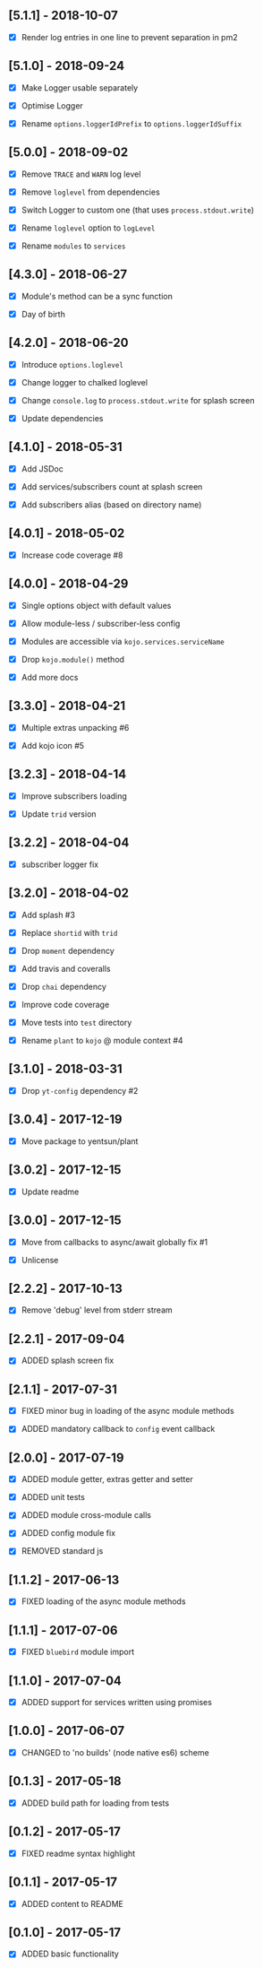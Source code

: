 [5.1.1] - 2018-10-07
--------------------
- [x] Render log entries in one line to prevent separation in pm2


[5.1.0] - 2018-09-24
--------------------
- [x] Make Logger usable separately
- [x] Optimise Logger
- [x] Rename `options.loggerIdPrefix` to `options.loggerIdSuffix`


[5.0.0] - 2018-09-02
--------------------
- [x] Remove `TRACE` and `WARN` log level
- [x] Remove `loglevel` from dependencies
- [x] Switch Logger to custom one (that uses `process.stdout.write`)
- [x] Rename `loglevel` option to `logLevel`
- [x] Rename `modules` to `services`


[4.3.0] - 2018-06-27
--------------------
- [x] Module's method can be a sync function
- [x] Day of birth


[4.2.0] - 2018-06-20
--------------------
- [x] Introduce `options.loglevel`
- [x] Change logger to chalked loglevel
- [x] Change `console.log` to `process.stdout.write` for splash screen
- [x] Update dependencies


[4.1.0] - 2018-05-31
--------------------
- [x] Add JSDoc
- [x] Add services/subscribers count at splash screen
- [x] Add subscribers alias (based on directory name)


[4.0.1] - 2018-05-02
--------------------
- [x] Increase code coverage #8


[4.0.0] - 2018-04-29
--------------------
- [x] Single options object with default values
- [x] Allow module-less / subscriber-less config
- [x] Modules are accessible via `kojo.services.serviceName`
- [x] Drop `kojo.module()` method
- [x] Add more docs


[3.3.0] - 2018-04-21
--------------------
- [x] Multiple extras unpacking #6
- [x] Add kojo icon #5


[3.2.3] - 2018-04-14
--------------------
- [x] Improve subscribers loading
- [x] Update `trid` version


[3.2.2] - 2018-04-04
--------------------
- [x] subscriber logger fix


[3.2.0] - 2018-04-02
--------------------
- [x] Add splash #3
- [x] Replace `shortid` with `trid`
- [x] Drop `moment` dependency
- [x] Add travis and coveralls
- [x] Drop `chai` dependency
- [x] Improve code coverage
- [x] Move tests into `test` directory
- [x] Rename `plant` to `kojo` @ module context #4


[3.1.0] - 2018-03-31
--------------------
- [x] Drop `yt-config` dependency #2


[3.0.4] - 2017-12-19
-------------------
- [x] Move package to yentsun/plant


[3.0.2] - 2017-12-15
--------------------
- [x] Update readme


[3.0.0] - 2017-12-15
--------------------
- [x] Move from callbacks to async/await globally fix #1
- [x] Unlicense


[2.2.2] - 2017-10-13
--------------------
- [x] Remove 'debug' level from stderr stream


[2.2.1] - 2017-09-04
--------------------
- [x] ADDED splash screen fix


[2.1.1] - 2017-07-31
--------------------
- [x] FIXED minor bug in loading of the async module methods
- [x] ADDED mandatory callback to `config` event callback


[2.0.0] - 2017-07-19
--------------------
- [x] ADDED module getter, extras getter and setter
- [x] ADDED unit tests
- [x] ADDED module cross-module calls
- [x] ADDED config module fix
- [x] REMOVED standard js


[1.1.2] - 2017-06-13
--------------------
- [x] FIXED loading of the async module methods


[1.1.1] - 2017-07-06
--------------------
- [x] FIXED `bluebird` module import


[1.1.0] - 2017-07-04
--------------------
- [x] ADDED support for services written using promises


[1.0.0] - 2017-06-07
--------------------
- [x] CHANGED to 'no builds' (node native es6) scheme


[0.1.3] - 2017-05-18
--------------------
- [x] ADDED build path for loading from tests


[0.1.2] - 2017-05-17
--------------------
- [x] FIXED readme syntax highlight


[0.1.1] - 2017-05-17
--------------------
- [x] ADDED content to README


[0.1.0] - 2017-05-17
--------------------
- [x] ADDED basic functionality
